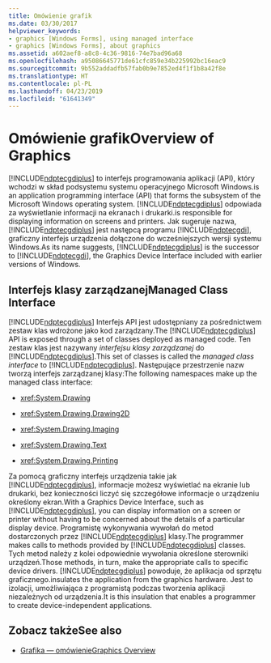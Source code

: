 ```yaml
---
title: Omówienie grafik
ms.date: 03/30/2017
helpviewer_keywords:
- graphics [Windows Forms], using managed interface
- graphics [Windows Forms], about graphics
ms.assetid: a602aef8-a8c8-4c36-9816-74e7bad96a68
ms.openlocfilehash: a95086645771de61cfc859e34b225992bc16eac9
ms.sourcegitcommit: 9b552addadfb57fab0b9e7852ed4f1f1b8a42f8e
ms.translationtype: HT
ms.contentlocale: pl-PL
ms.lasthandoff: 04/23/2019
ms.locfileid: "61641349"
---
```

# <a name="overview-of-graphics"></a><span data-ttu-id="8e369-102">Omówienie grafik</span><span class="sxs-lookup"><span data-stu-id="8e369-102">Overview of Graphics</span></span>
[!INCLUDE[ndptecgdiplus](../../../../includes/ndptecgdiplus-md.md)] <span data-ttu-id="8e369-103">to interfejs programowania aplikacji (API), który wchodzi w skład podsystemu systemu operacyjnego Microsoft Windows.</span><span class="sxs-lookup"><span data-stu-id="8e369-103">is an application programming interface (API) that forms the subsystem of the Microsoft Windows operating system.</span></span> [!INCLUDE[ndptecgdiplus](../../../../includes/ndptecgdiplus-md.md)] <span data-ttu-id="8e369-104">odpowiada za wyświetlanie informacji na ekranach i drukarki.</span><span class="sxs-lookup"><span data-stu-id="8e369-104">is responsible for displaying information on screens and printers.</span></span> <span data-ttu-id="8e369-105">Jak sugeruje nazwa, [!INCLUDE[ndptecgdiplus](../../../../includes/ndptecgdiplus-md.md)] jest następcą programu [!INCLUDE[ndptecgdi](../../../../includes/ndptecgdi-md.md)], graficzny interfejs urządzenia dołączone do wcześniejszych wersji systemu Windows.</span><span class="sxs-lookup"><span data-stu-id="8e369-105">As its name suggests, [!INCLUDE[ndptecgdiplus](../../../../includes/ndptecgdiplus-md.md)] is the successor to [!INCLUDE[ndptecgdi](../../../../includes/ndptecgdi-md.md)], the Graphics Device Interface included with earlier versions of Windows.</span></span>  
  
## <a name="managed-class-interface"></a><span data-ttu-id="8e369-106">Interfejs klasy zarządzanej</span><span class="sxs-lookup"><span data-stu-id="8e369-106">Managed Class Interface</span></span>  
 <span data-ttu-id="8e369-107">[!INCLUDE[ndptecgdiplus](../../../../includes/ndptecgdiplus-md.md)] Interfejs API jest udostępniany za pośrednictwem zestaw klas wdrożone jako kod zarządzany.</span><span class="sxs-lookup"><span data-stu-id="8e369-107">The [!INCLUDE[ndptecgdiplus](../../../../includes/ndptecgdiplus-md.md)] API is exposed through a set of classes deployed as managed code.</span></span> <span data-ttu-id="8e369-108">Ten zestaw klas jest nazywany *interfejsu klasy zarządzanej* do [!INCLUDE[ndptecgdiplus](../../../../includes/ndptecgdiplus-md.md)].</span><span class="sxs-lookup"><span data-stu-id="8e369-108">This set of classes is called the *managed class interface* to [!INCLUDE[ndptecgdiplus](../../../../includes/ndptecgdiplus-md.md)].</span></span> <span data-ttu-id="8e369-109">Następujące przestrzenie nazw tworzą interfejs zarządzanej klasy:</span><span class="sxs-lookup"><span data-stu-id="8e369-109">The following namespaces make up the managed class interface:</span></span>  
  
- <xref:System.Drawing>  
  
- <xref:System.Drawing.Drawing2D>  
  
- <xref:System.Drawing.Imaging>  
  
- <xref:System.Drawing.Text>  
  
- <xref:System.Drawing.Printing>  
  
 <span data-ttu-id="8e369-110">Za pomocą graficzny interfejs urządzenia takie jak [!INCLUDE[ndptecgdiplus](../../../../includes/ndptecgdiplus-md.md)], informacje możesz wyświetlać na ekranie lub drukarki, bez konieczności liczyć się szczegółowe informacje o urządzeniu określony ekran.</span><span class="sxs-lookup"><span data-stu-id="8e369-110">With a Graphics Device Interface, such as [!INCLUDE[ndptecgdiplus](../../../../includes/ndptecgdiplus-md.md)], you can display information on a screen or printer without having to be concerned about the details of a particular display device.</span></span> <span data-ttu-id="8e369-111">Programistę wykonywania wywołań do metod dostarczonych przez [!INCLUDE[ndptecgdiplus](../../../../includes/ndptecgdiplus-md.md)] klasy.</span><span class="sxs-lookup"><span data-stu-id="8e369-111">The programmer makes calls to methods provided by [!INCLUDE[ndptecgdiplus](../../../../includes/ndptecgdiplus-md.md)] classes.</span></span> <span data-ttu-id="8e369-112">Tych metod należy z kolei odpowiednie wywołania określone sterowniki urządzeń.</span><span class="sxs-lookup"><span data-stu-id="8e369-112">Those methods, in turn, make the appropriate calls to specific device drivers.</span></span> [!INCLUDE[ndptecgdiplus](../../../../includes/ndptecgdiplus-md.md)] <span data-ttu-id="8e369-113">powoduje, że aplikacja od sprzętu graficznego.</span><span class="sxs-lookup"><span data-stu-id="8e369-113">insulates the application from the graphics hardware.</span></span> <span data-ttu-id="8e369-114">Jest to izolacji, umożliwiająca z programistą podczas tworzenia aplikacji niezależnych od urządzenia.</span><span class="sxs-lookup"><span data-stu-id="8e369-114">It is this insulation that enables a programmer to create device-independent applications.</span></span>  
  
## <a name="see-also"></a><span data-ttu-id="8e369-115">Zobacz także</span><span class="sxs-lookup"><span data-stu-id="8e369-115">See also</span></span>

- [<span data-ttu-id="8e369-116">Grafika — omówienie</span><span class="sxs-lookup"><span data-stu-id="8e369-116">Graphics Overview</span></span>](graphics-overview-windows-forms.md)
